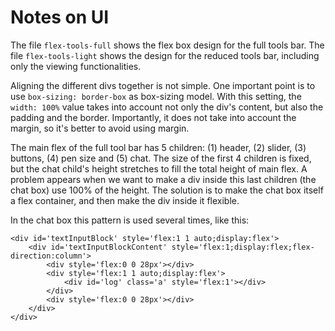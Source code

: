# Notes on UI

The file `flex-tools-full` shows the flex box design for the full tools bar. The file
`flex-tools-light` shows the design for the reduced tools bar, including only the viewing
functionalities.

Aligning the different divs together is not simple. One important point is to use
`box-sizing: border-box` as box-sizing model. With this setting, the `width: 100%` value
takes into account not only the div's content, but also the padding and the border.
Importantly, it does not take into account the margin, so it's better to avoid using
margin.

The main flex of the full tool bar has 5 children: (1) header, (2) slider, (3) buttons,
(4) pen size and (5) chat. The size of the first 4 children is fixed, but the chat child's
height stretches to fill the total height of main flex. A problem appears when we want to
make a div inside this last children (the chat box) use 100% of the height. The solution
is to make the chat box itself a flex container, and then make the div inside it flexible.

In the chat box this pattern is used several times, like this:

```
<div id='textInputBlock' style='flex:1 1 auto;display:flex'>
    <div id='textInputBlockContent' style='flex:1;display:flex;flex-direction:column'>
        <div style='flex:0 0 28px'></div>
        <div style='flex:1 1 auto;display:flex'>
            <div id='log' class='a' style='flex:1'></div>
        </div>
        <div style='flex:0 0 28px'></div>
    </div>
</div>
```

